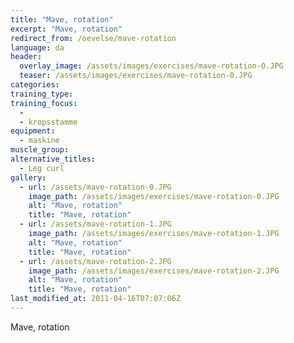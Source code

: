 ```yaml
---
title: "Mave, rotation"
excerpt: "Mave, rotation"
redirect_from: /oevelse/mave-rotation
language: da
header:
  overlay_image: /assets/images/exercises/mave-rotation-0.JPG
  teaser: /assets/images/exercises/mave-rotation-0.JPG
categories:
training_type: 
training_focus: 
  - 
  - kropsstamme
equipment:
  - maskine
muscle_group:
alternative_titles:
  - Leg curl
gallery:
  - url: /assets/mave-rotation-0.JPG
    image_path: /assets/images/exercises/mave-rotation-0.JPG
    alt: "Mave, rotation"
    title: "Mave, rotation"
  - url: /assets/mave-rotation-1.JPG
    image_path: /assets/images/exercises/mave-rotation-1.JPG
    alt: "Mave, rotation"
    title: "Mave, rotation"
  - url: /assets/mave-rotation-2.JPG
    image_path: /assets/images/exercises/mave-rotation-2.JPG
    alt: "Mave, rotation"
    title: "Mave, rotation"
last_modified_at: 2011-04-16T07:07:06Z
---
```


Mave, rotation
